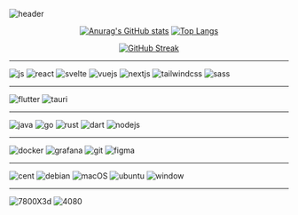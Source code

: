 ![header](https://capsule-render.vercel.app/api?type=blur&height=200&color=gradient&text=CozyCrate&fontSize=60&fontColor=000080&animation=fadeIn&fontAlignY=45)

<div style="text-align: center">

[![Anurag's GitHub stats](https://github-readme-stats.vercel.app/api?username=devsepnine&show_icons=true&theme=tokyonight)](https://github.com/devsepnine/github-readme-stats)
[![Top Langs](https://github-readme-stats.vercel.app/api/top-langs/?username=devsepnine&langs_count=8&layout=compact&theme=tokyonight)](https://github.com/anuraghazra/github-readme-stats)

</div>

<div align="center">

[![GitHub Streak](https://streak-stats.demolab.com?user=devsepnine&theme=tokyonight&short_numbers=true&card_width=768)](https://git.io/streak-stats)

</div>

<hr />


![js](https://img.shields.io/badge/JavaScript-F7DF1E?style=for-the-badge&logo=JavaScript&logoColor=white)
![react](https://img.shields.io/badge/React-20232A?style=for-the-badge&logo=react&logoColor=61DAFB)
![svelte](https://img.shields.io/badge/Svelte-4A4A55?style=for-the-badge&logo=svelte&logoColor=FF3E00)
![vuejs](https://img.shields.io/badge/Vue.js-35495E?style=for-the-badge&logo=vue.js&logoColor=4FC08D)
![nextjs](https://img.shields.io/badge/Next.js-000?logo=nextdotjs&logoColor=fff&style=for-the-badge)
![tailwindcss](https://img.shields.io/badge/Tailwind_CSS-38B2AC?style=for-the-badge&logo=tailwind-css&logoColor=white)
![sass](https://img.shields.io/badge/Sass-CC6699?style=for-the-badge&logo=sass&logoColor=white)

<hr />

![flutter](https://img.shields.io/badge/Flutter-02569B?style=for-the-badge&logo=flutter&logoColor=white)
![tauri](https://img.shields.io/badge/Tauri-000000?style=for-the-badge&logo=tauri&logoColor=white)

<hr />

![java](https://img.shields.io/badge/Java-ED8B00?style=for-the-badge&logo=openjdk&logoColor=white)
![go](https://img.shields.io/badge/Go-00ADD8?style=for-the-badge&logo=go&logoColor=white)
![rust](https://img.shields.io/badge/Rust-000000?style=for-the-badge&logo=rust&logoColor=white)
![dart](https://img.shields.io/badge/Dart-0175C2?style=for-the-badge&logo=dart&logoColor=white)
![nodejs](https://img.shields.io/badge/Node.js-43853D?style=for-the-badge&logo=node.js&logoColor=white)

<hr />

![docker](https://img.shields.io/badge/docker-%230db7ed.svg?style=for-the-badge&logo=docker&logoColor=white)
![grafana](https://img.shields.io/badge/grafana-%23F46800.svg?style=for-the-badge&logo=grafana&logoColor=white)
![git](https://img.shields.io/badge/GIT-E44C30?style=for-the-badge&logo=git&logoColor=white)
![figma](https://img.shields.io/badge/Figma-F24E1E?style=for-the-badge&logo=figma&logoColor=white)

<hr />

![cent](https://img.shields.io/badge/Cent%20OS-262577?style=for-the-badge&logo=CentOS&logoColor=white)
![debian](https://img.shields.io/badge/Debian-A81D33?style=for-the-badge&logo=debian&logoColor=white)
![macOS](https://img.shields.io/badge/mac%20os-000000?style=for-the-badge&logo=apple&logoColor=white)
![ubuntu](https://img.shields.io/badge/Ubuntu-E95420?style=for-the-badge&logo=ubuntu&logoColor=white)
![window](https://img.shields.io/badge/Windows-0078D6?style=for-the-badge&logo=windows&logoColor=white)

<hr />

![7800X3d](https://img.shields.io/badge/AMD-Ryzen_7_7800X3D-ED1C24?style=for-the-badge&logo=amd&logoColor=white)
![4080](https://img.shields.io/badge/NVIDIA-RTX4080-76B900?style=for-the-badge&logo=nvidia&logoColor=white)

